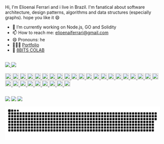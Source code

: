 Hi, I'm Elioenai Ferrari and i live in Brazil. I'm fanatical about software architecture, design patterns, algorithms and data structures (especially graphs). hope you like it 😄

- 🔭 I’m currently working on Node.js, GO and Solidity
- 📫 How to reach me: elioenaiferrari@gmail.com
- 😄 Pronouns: he
- 👨🏽‍💻 [Portfolio](https://elioenai-ferrari.vercel.app/)
- 👨 [8BITS COLAB](https://8bits-colab.vercel.app/)
  <br/>
  <br/>

 <link rel="stylesheet" href="https://cdn.jsdelivr.net/gh/devicons/devicon@v2.13.0/devicon.min.css">

<div>
  <a href="https://github.com/ElioenaiFerrari">
  <img height="180em" src="https://github-readme-stats.vercel.app/api?username=ElioenaiFerrari&show_icons=true&theme=dracula&include_all_commits=true&count_private=true"/>
  <img height="180em" src="https://github-readme-stats.vercel.app/api/top-langs/?username=ElioenaiFerrari&layout=compact&langs_count=7&theme=dracula"/>
</div>

<div style="display: inline_block"><br>
  <img style="width: 20px; height: 20px;" src="https://cdn.jsdelivr.net/gh/devicons/devicon/icons/go/go-original.svg" />
  <img style="width: 20px; height: 20px;" src="https://cdn.jsdelivr.net/gh/devicons/devicon/icons/javascript/javascript-original.svg" />
  <img style="width: 20px; height: 20px;" src="https://cdn.jsdelivr.net/gh/devicons/devicon/icons/typescript/typescript-original.svg" />
  <img style="width: 20px; height: 20px;" src="https://cdn.jsdelivr.net/gh/devicons/devicon/icons/elixir/elixir-original.svg" />
  <img style="width: 20px; height: 20px;" src="https://cdn.jsdelivr.net/gh/devicons/devicon/icons/dart/dart-original.svg" />
  <img style="width: 20px; height: 20px;" src="https://cdn.jsdelivr.net/gh/devicons/devicon/icons/handlebars/handlebars-original.svg" />
  <img style="width: 20px; height: 20px;" src="https://cdn.jsdelivr.net/gh/devicons/devicon/icons/nestjs/nestjs-plain.svg" />
  <img style="width: 20px; height: 20px;" src="https://cdn.jsdelivr.net/gh/devicons/devicon/icons/phoenix/phoenix-original.svg" />
  <img style="width: 20px; height: 20px;" src="https://cdn.jsdelivr.net/gh/devicons/devicon/icons/vuejs/vuejs-original.svg" />
  <img style="width: 20px; height: 20px;" src="https://cdn.jsdelivr.net/gh/devicons/devicon/icons/nuxtjs/nuxtjs-original.svg" />
  <img style="width: 20px; height: 20px;" src="https://cdn.jsdelivr.net/gh/devicons/devicon/icons/react/react-original.svg" />
  <img style="width: 20px; height: 20px;" src="https://cdn.jsdelivr.net/gh/devicons/devicon/icons/nextjs/nextjs-original.svg" />
  <img style="width: 20px; height: 20px;" src="https://cdn.jsdelivr.net/gh/devicons/devicon/icons/electron/electron-original.svg" />
  <img style="width: 20px; height: 20px;" src="https://cdn.jsdelivr.net/gh/devicons/devicon/icons/flutter/flutter-original.svg" />
  <img style="width: 20px; height: 20px;" src="https://cdn.jsdelivr.net/gh/devicons/devicon/icons/redis/redis-original.svg" />
  <img style="width: 20px; height: 20px;" src="https://cdn.jsdelivr.net/gh/devicons/devicon/icons/postgresql/postgresql-original.svg" />
  <img style="width: 20px; height: 20px;" src="https://cdn.jsdelivr.net/gh/devicons/devicon/icons/mongodb/mongodb-original.svg" />
  <img style="width: 20px; height: 20px;" src="https://cdn.jsdelivr.net/gh/devicons/devicon/icons/apachekafka/apachekafka-original.svg" />
  <img style="width: 20px; height: 20px;" src="https://cdn.jsdelivr.net/gh/devicons/devicon/icons/git/git-original.svg" />
  <img style="width: 20px; height: 20px;" src="https://cdn.jsdelivr.net/gh/devicons/devicon/icons/linux/linux-original.svg" />
  <img style="width: 20px; height: 20px;" src="https://cdn.jsdelivr.net/gh/devicons/devicon/icons/bitbucket/bitbucket-original.svg" />
  <img style="width: 20px; height: 20px;" src="https://cdn.jsdelivr.net/gh/devicons/devicon/icons/centos/centos-original.svg" />
  <img style="width: 20px; height: 20px;" src="https://cdn.jsdelivr.net/gh/devicons/devicon/icons/debian/debian-original.svg" />
  <img style="width: 20px; height: 20px;" src="https://cdn.jsdelivr.net/gh/devicons/devicon/icons/ubuntu/ubuntu-plain.svg" />
  <img style="width: 20px; height: 20px;" src="https://cdn.jsdelivr.net/gh/devicons/devicon/icons/docker/docker-original.svg" />
  <img style="width: 20px; height: 20px;" src="https://cdn.jsdelivr.net/gh/devicons/devicon/icons/jenkins/jenkins-line.svg" />
  <img style="width: 20px; height: 20px;" src="https://cdn.jsdelivr.net/gh/devicons/devicon/icons/kubernetes/kubernetes-plain.svg" />
  <img style="width: 20px; height: 20px;" src="https://cdn.jsdelivr.net/gh/devicons/devicon/icons/googlecloud/googlecloud-original.svg" />
  <img style="width: 20px; height: 20px;" src="https://cdn.jsdelivr.net/gh/devicons/devicon/icons/heroku/heroku-original.svg" />
  <img style="width: 20px; height: 20px;" src="https://cdn.jsdelivr.net/gh/devicons/devicon/icons/sass/sass-original.svg" />
</div>
  
  ##
 
<div> 
  <a href="https://instagram.com/elioenai_ferrari" target="_blank"><img src="https://img.shields.io/badge/-Instagram-%23E4405F?style=for-the-badge&logo=instagram&logoColor=white" target="_blank"></a>
  <a href = "mailto:elioenaiferrari@gmail.com"><img src="https://img.shields.io/badge/-Gmail-%23333?style=for-the-badge&logo=gmail&logoColor=white" target="_blank"></a>
  <a href="https://www.linkedin.com/in/elioenai-ferrari-9a90a6173" target="_blank"><img src="https://img.shields.io/badge/-LinkedIn-%230077B5?style=for-the-badge&logo=linkedin&logoColor=white" target="_blank"></a> 
 
   ![Snake animation](https://github.com/ElioenaiFerrari/ElioenaiFerrari/blob/output/github-contribution-grid-snake.svg)  
</div>
